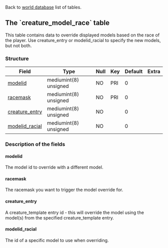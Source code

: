 Back to [world database](mangosdb_struct) list of tables.

The \`creature\_model\_race\` table
-----------------------------------

This table contains data to override displayed models based on the race of the player. Use creature\_entry or modelid\_racial to specify the new models, but not both.

### Structure

| **Field**                                             | **Type**              | **Null** | **Key** | **Default** | **Extra** |
|-------------------------------------------------------|-----------------------|----------|---------|-------------|-----------|
| [modelid](Creature_model_race#modelid)                | mediumint(8) unsigned | NO       | PRI     | 0           |           |
| [racemask](Creature_model_race#racemask)              | mediumint(8) unsigned | NO       | PRI     | 0           |           |
| [creature\_entry](Creature_model_race#creature_entry) | mediumint(8) unsigned | NO       |         | 0           |           |
| [modelid\_racial](Creature_model_race#modelid_racial) | mediumint(8) unsigned | NO       |         | 0           |           |

### Description of the fields

#### modelid

The model id to override with a different model.

#### racemask

The racemask you want to trigger the model override for.

#### creature\_entry

A creature\_template entry id - this will override the model using the model(s) from the specified creature\_template entry.

#### modelid\_racial

The id of a specific model to use when overriding.
